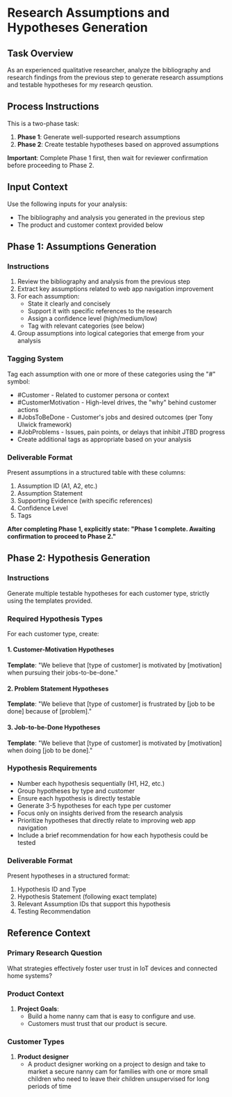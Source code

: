 # Research Assumptions and Hypotheses Generation

## Task Overview
As an experienced qualitative researcher, analyze the bibliography and research findings from the previous step to generate research assumptions and testable hypotheses for my research qeustion.

## Process Instructions
This is a two-phase task:
1. **Phase 1**: Generate well-supported research assumptions
2. **Phase 2**: Create testable hypotheses based on approved assumptions

**Important**: Complete Phase 1 first, then wait for reviewer confirmation before proceeding to Phase 2.

## Input Context
Use the following inputs for your analysis:
- The bibliography and analysis you generated in the previous step
- The product and customer context provided below

## Phase 1: Assumptions Generation

### Instructions
1. Review the bibliography and analysis from the previous step
2. Extract key assumptions related to web app navigation improvement
3. For each assumption:
   - State it clearly and concisely
   - Support it with specific references to the research
   - Assign a confidence level (high/medium/low)
   - Tag with relevant categories (see below)
4. Group assumptions into logical categories that emerge from your analysis

### Tagging System
Tag each assumption with one or more of these categories using the "#" symbol:
- #Customer - Related to customer persona or context
- #CustomerMotivation - High-level drives, the "why" behind customer actions
- #JobsToBeDone - Customer's jobs and desired outcomes (per Tony Ulwick framework)
- #JobProblems - Issues, pain points, or delays that inhibit JTBD progress
- Create additional tags as appropriate based on your analysis

### Deliverable Format
Present assumptions in a structured table with these columns:
1. Assumption ID (A1, A2, etc.)
2. Assumption Statement
3. Supporting Evidence (with specific references)
4. Confidence Level
5. Tags

**After completing Phase 1, explicitly state: "Phase 1 complete. Awaiting confirmation to proceed to Phase 2."**

## Phase 2: Hypothesis Generation

### Instructions
Generate multiple testable hypotheses for each customer type, strictly using the templates provided.

### Required Hypothesis Types
For each customer type, create:

#### 1. Customer-Motivation Hypotheses
**Template**: "We believe that [type of customer] is motivated by [motivation] when pursuing their jobs-to-be-done."

#### 2. Problem Statement Hypotheses
**Template**: "We believe that [type of customer] is frustrated by [job to be done] because of [problem]."

#### 3. Job-to-be-Done Hypotheses
**Template**: "We believe that [type of customer] is motivated by [motivation] when doing [job to be done]."

### Hypothesis Requirements
- Number each hypothesis sequentially (H1, H2, etc.)
- Group hypotheses by type and customer
- Ensure each hypothesis is directly testable
- Generate 3-5 hypotheses for each type per customer
- Focus only on insights derived from the research analysis
- Prioritize hypotheses that directly relate to improving web app navigation
- Include a brief recommendation for how each hypothesis could be tested

### Deliverable Format
Present hypotheses in a structured format:
1. Hypothesis ID and Type
2. Hypothesis Statement (following exact template)
3. Relevant Assumption IDs that support this hypothesis
4. Testing Recommendation

## Reference Context

### Primary Research Question
 What strategies effectively foster user trust in IoT devices and connected home systems?

### Product Context
1. **Project Goals**:
   - Build a home nanny cam that is easy to configure and use.
   - Customers must trust that our product is secure.

### Customer Types
1. **Product designer**
   - A product designer working on a project to design and take to market a secure nanny cam for families with one or more small children who need to leave their children unsupervised for long periods of time
